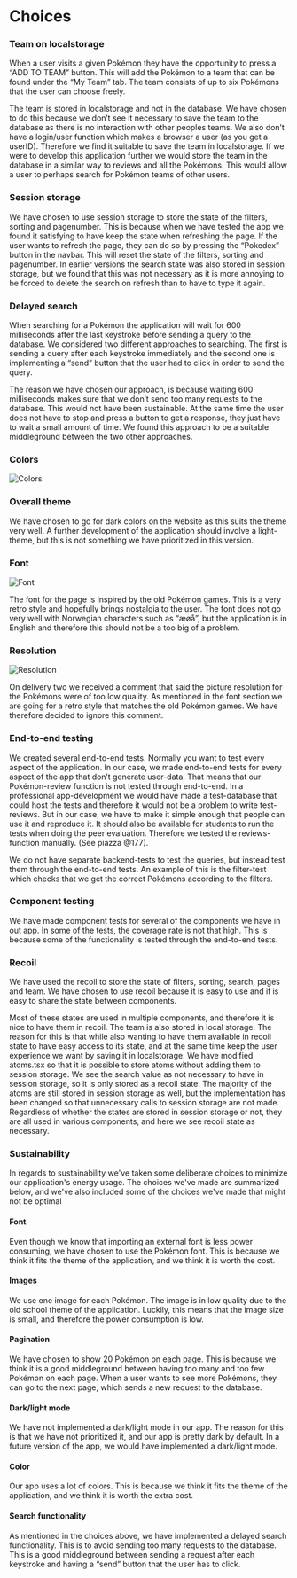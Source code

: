 # Choices

### Team on localstorage

When a user visits a given Pokémon they have the opportunity to press a “ADD TO TEAM” button. This will add the Pokémon to a team that can be found under the “My Team” tab. The team consists of up to six Pokémons that the user can choose freely.

The team is stored in localstorage and not in the database. We have chosen to do this because we don’t see it necessary to save the team to the database as there is no interaction with other peoples teams. We also don’t have a login/user function which makes a browser a user (as you get a userID). Therefore we find it suitable to save the team in localstorage. If we were to develop this application further we would store the team in the database in a similar way to reviews and all the Pokémons. This would allow a user to perhaps search for Pokémon teams of other users.

### Session storage

We have chosen to use session storage to store the state of the filters, sorting and pagenumber. This is because when we have tested the app we found it satisfying to have keep the state when refreshing the page. If the user wants to refresh the page, they can do so by pressing the “Pokedex” button in the navbar. This will reset the state of the filters, sorting and pagenumber. In earlier versions the search state was also stored in session storage, but we found that this was not necessary as it is more annoying to be forced to delete the search on refresh than to have to type it again.

### Delayed search

When searching for a Pokémon the application will wait for 600 milliseconds after the last keystroke before sending a query to the database. We considered two different approaches to searching. The first is sending a query after each keystroke immediately and the second one is implementing a “send” button that the user had to click in order to send the query.

The reason we have chosen our approach, is because waiting 600 milliseconds makes sure that we don’t send too many requests to the database. This would not have been sustainable. At the same time the user does not have to stop and press a button to get a response, they just have to wait a small amount of time. We found this approach to be a suitable middleground between the two other approaches.

### Colors

![Colors](./img/Colors.png)

### Overall theme

We have chosen to go for dark colors on the website as this suits the theme very well. A further development of the application should involve a light-theme, but this is not something we have prioritized in this version.

### Font

![Font](./img/Font.png)

The font for the page is inspired by the old Pokémon games. This is a very retro style and hopefully brings nostalgia to the user. The font does not go very well with Norwegian characters such as “æøå”, but the application is in English and therefore this should not be a too big of a problem.

### Resolution

![Resolution](./img/Resolution.png)

On delivery two we received a comment that said the picture resolution for the Pokémons were of too low quality. As mentioned in the font section we are going for a retro style that matches the old Pokémon games. We have therefore decided to ignore this comment.

### End-to-end testing

We created several end-to-end tests. Normally you want to test every aspect of the application. In our case, we made end-to-end tests for every aspect of the app that don’t generate user-data. That means that our Pokémon-review function is not tested through end-to-end. In a professional app-development we would have made a test-database that could host the tests and therefore it would not be a problem to write test-reviews. But in our case, we have to make it simple enough that people can use it and reproduce it. It should also be available for students to run the tests when doing the peer evaluation. Therefore we tested the reviews-function manually. (See piazza @177).

We do not have separate backend-tests to test the queries, but instead test them through the end-to-end tests. An example of this is the filter-test which checks that we get the correct Pokémons according to the filters.

### Component testing

We have made component tests for several of the components we have in out app. In some of the tests, the coverage rate is not that high. This is because some of the functionality is tested through the end-to-end tests.

### Recoil

We have used the recoil to store the state of filters, sorting, search, pages and team. We have chosen to use recoil because it is easy to use and it is easy to share the state between components.

Most of these states are used in multiple components, and therefore it is nice to have them in recoil. The team is also stored in local storage. The reason for this is that while also wanting to have them available in recoil state to have easy access to its state, and at the same time keep the user experience we want by saving it in localstorage.
We have modified atoms.tsx so that it is possible to store atoms without adding them to session storage. We see the search value as not necessary to have in session storage, so it is only stored as a recoil state. The majority of the atoms are still stored in session storage as well, but the implementation has been changed so that unnecessary calls to session storage are not made. Regardless of whether the states are stored in session storage or not, they are all used in various components, and here we see recoil state as necessary.

### Sustainability

In regards to sustainability we've taken some deliberate choices to minimize our application's energy usage. The choices we've made are summarized below, and we've also included some of the choices we've made that might not be optimal

#### Font

Even though we know that importing an external font is less power consuming, we have chosen to use the Pokémon font. This is because we think it fits the theme of the application, and we think it is worth the cost.

#### Images

We use one image for each Pokémon. The image is in low quality due to the old school theme of the application. Luckily, this means that the image size is small, and therefore the power consumption is low.

#### Pagination

We have chosen to show 20 Pokémon on each page. This is because we think it is a good middleground between having too many and too few Pokémon on each page. When a user wants to see more Pokémons, they can go to the next page, which sends a new request to the database.

#### Dark/light mode

We have not implemented a dark/light mode in our app. The reason for this is that we have not prioritized it, and our app is pretty dark by default. In a future version of the app, we would have implemented a dark/light mode.

#### Color

Our app uses a lot of colors. This is because we think it fits the theme of the application, and we think it is worth the extra cost.

#### Search functionality

As mentioned in the choices above, we have implemented a delayed search functionality. This is to avoid sending too many requests to the database. This is a good middleground between sending a request after each keystroke and having a “send” button that the user has to click.
